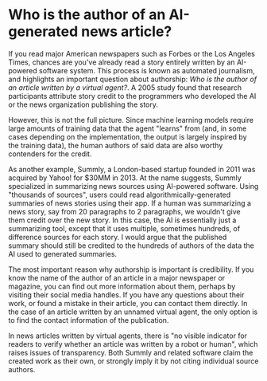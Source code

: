 # Who is the author of an AI-generated news article?

If you read major American newspapers such as Forbes or the Los Angeles Times, chances are you've already read a story entirely written by an AI-powered software system. This process is known as automated journalism, and highlights an important question about authorship: _Who is the author of an article written by a virtual agent?_. A 2005 study found that research participants attribute story credit to the programmers who developed the AI or the news organization publishing the story.

However, this is not the full picture. Since machine learning models require large amounts of training data that the agent "learns" from (and, in some cases depending on the implementation, the output is largely inspired by the training data), the human authors of said data are also worthy contenders for the credit.

As another example, Summly, a London-based startup founded in 2011 was acquired by Yahoo! for $30MM in 2013. At the name suggests, Summly specialized in summarizing news sources using AI-powered software. Using "thousands of sources", users could read algorithmically-generated summaries of news stories using their app. If a human was summarizing a news story, say from 20 paragraphs to 2 paragraphs, we wouldn't give them credit over the new story. In this case, the AI is essentially just a summarizing tool, except that it uses multiple, sometimes hundreds, of difference sources for each story. I would argue that the published summary should still be credited to the hundreds of authors of the data the AI used to generated summaries.

The most important reason why authorship is important is credibility. If you know the name of the author of an article in a major newspaper or magazine, you can find out more information about them, perhaps by visiting their social media handles. If you have any questions about their work, or found a mistake in their article, you can contact them directly. In the case of an article written by an unnamed virtual agent, the only option is to find the contact information of the publication.

In news articles written by virtual agents, there is "no visible indicator for readers to verify whether an article was written by a robot or human", which raises issues of transparency. Both Summly and related software claim the created work as their own, or strongly imply it by not citing individual source authors.
